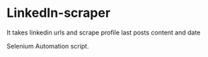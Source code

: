 # LinkedIn-scraper
It takes linkedin urls and scrape profile last posts content and date


Selenium Automation script.

